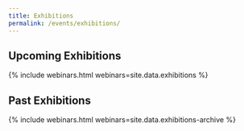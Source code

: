 ```yaml
---
title: Exhibitions
permalink: /events/exhibitions/
---
```

## Upcoming Exhibitions  
{% include webinars.html webinars=site.data.exhibitions %}
  
## Past Exhibitions
{% include webinars.html webinars=site.data.exhibitions-archive %}
